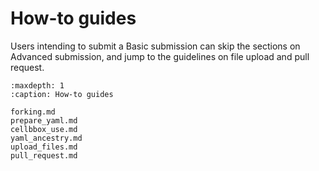 # How-to guides

Users intending to submit a Basic submission can skip the sections on Advanced submission, and jump to the guidelines on file upload and pull request.

```{toctree}
:maxdepth: 1
:caption: How-to guides

forking.md
prepare_yaml.md
cellbbox_use.md
yaml_ancestry.md
upload_files.md
pull_request.md
```